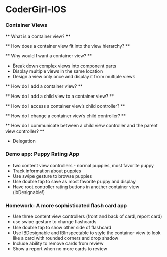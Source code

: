 # CoderGirl-IOS

### Container Views
** What is a container view? **

** How does a container view fit into the view hierarchy? **

** Why would I want a container view? **

- Break down complex views into component parts
- Display multiple views in the same location
- Design a view only once and display it from multiple views

** How do I add a container view? **

** How do I add a child view to a container view? **

** How do I access a container view’s child controller? **

** How do I change a container view’s child controller? **

** How do I communicate between a child view controller and the parent view controller? **

- Delegation

### Demo app: Puppy Rating App
- two content view controllers - normal puppies, most favorite puppy
- Track information about puppies
- Use swipe gesture to browse puppies
- Use double tap to save as most favorite puppy and display
- Have root controller rating buttons in another container view (ibDesignable!)

### Homework: A more sophisticated flash card app
- Use three content view controllers (front and back of card, report card)
- use swipe gesture to change flashcards
- Use double tap to show other side of flashcard
- Use IBDesignable and IBInspectable to style the container view to look like a card with rounded corners and drop shadow
- Include ability to remove cards from review
- Show a report when no more cards to review


